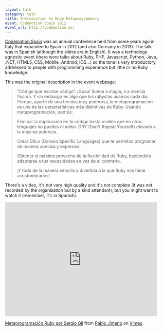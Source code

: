 ```yaml
---
layout: talk
category: talk
title: Introduction to Ruby Metaprogramming
event: Codemotion Spain 2012
event_url: http://codemotion.es/
---
```


[Codemotion Spain](http://codemotion.es/) was an annual conference held from some years ago in Italy that expanded to Spain in 2012 (and also Germany in 2013). The talk was in Spanish (although the slides are in English). It was a technology agnostic event (there were talks about Ruby, PHP, Javascript, Python, Java, .NET, HTML5, CSS, Mobile, Android, iOS...) so the tone is very introductory, addressed to people with programming experience but little or no Ruby knowledge.

This was the original description in the event webpage:

> “Código que escribe código”. ¡Guau! Suena a magia, o a ciencia ficción. Y sin embargo es algo que los rubystas usamos cada día. Porque, aparte de una técnica muy poderosa, la metaprogramación es una de las características más distintivas de Ruby. Usando metaprogramación, podrás:
> 
> Eliminar la duplicación en tu código hasta niveles que en otros lenguajes no puedes ni soñar. DRY (Don't Repeat Yourself) elevado a la máxima potencia.
> 
> Crear DSLs (Domain Specific Languages) que te permitan programar de manera concisa y expresiva.
> 
> Obtener el máximo provecho de la flexibilidad de Ruby, haciéndolo adaptarse a tus necesidades en vez de al contrario.
> 
> ¡Y todo de la manera sencilla y divertida a la que Ruby nos tiene acostumbrados!

<script async class="speakerdeck-embed" data-id="4f6eefbe2cf549002201c923" data-ratio="1.33333333333333" src="//speakerdeck.com/assets/embed.js"></script>

There's a video, it's not very high quality and it's not complete (it was not recorded by the organization but by a kind attendant), but you might want to watch it (remember, it's in Spanish).

<iframe src="http://player.vimeo.com/video/39349699" width="500" height="375" frameborder="0" webkitAllowFullScreen mozallowfullscreen allowFullScreen></iframe> <p><a href="http://vimeo.com/39349699">Metaprogramación Ruby por Sergio Gil</a> from <a href="http://vimeo.com/pablojimeno">Pablo Jimeno</a> on <a href="http://vimeo.com">Vimeo</a>.</p>
